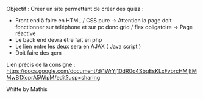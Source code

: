 Objectif : Créer un site permettant de créer des quizz :
- Front end à faire en  HTML / CSS pure
  -> Attention la page doit fonctionner sur téléphone et sur pc donc grid / flex obligatoire
  -> Page réactive
- Le back end devra être fait en php
- Le lien entre les deux sera en AJAX ( Java script )
- Doit faire des qcm

Lien précis de la consigne : https://docs.google.com/document/d/1WrYj10dR0o4SbqEsKLxFvbrcHMjEMMwB1XoprA5WlpM/edit?usp=sharing

Writte by Mathis

